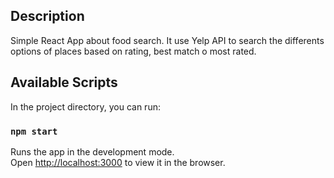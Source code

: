 ## Description
Simple React App about food search. It use Yelp API to search the differents options of places based on rating, best match o most rated. 

## Available Scripts

In the project directory, you can run:

### `npm start`

Runs the app in the development mode.<br />
Open [http://localhost:3000](http://localhost:3000) to view it in the browser.
